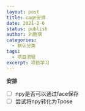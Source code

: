 ```yaml
---
layout: post
title: cage安排
date: 2021-2-6
status: publish
author: 刘胜琪
categories: 
  - 默认分类
tags: 
  - 项目流程
excerpt: 项目学习
---
```


**安排**

- [ ] npy是否可以通过face保存
- [ ] 尝试将npy转化为Tpose
